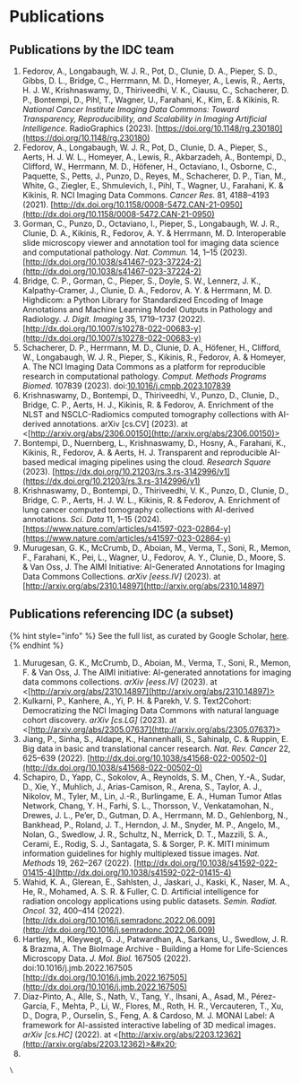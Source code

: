 # Publications

## Publications by the IDC team

1. Fedorov, A., Longabaugh, W. J. R., Pot, D., Clunie, D. A., Pieper, S. D., Gibbs, D. L., Bridge, C., Herrmann, M. D., Homeyer, A., Lewis, R., Aerts, H. J. W., Krishnaswamy, D., Thiriveedhi, V. K., Ciausu, C., Schacherer, D. P., Bontempi, D., Pihl, T., Wagner, U., Farahani, K., Kim, E. & Kikinis, R. _National Cancer Institute Imaging Data Commons: Toward Transparency, Reproducibility, and Scalability in Imaging Artificial Intelligence_. RadioGraphics (2023). [https://doi.org/10.1148/rg.230180](https://doi.org/10.1148/rg.230180)
2. Fedorov, A., Longabaugh, W. J. R., Pot, D., Clunie, D. A., Pieper, S., Aerts, H. J. W. L., Homeyer, A., Lewis, R., Akbarzadeh, A., Bontempi, D., Clifford, W., Herrmann, M. D., Höfener, H., Octaviano, I., Osborne, C., Paquette, S., Petts, J., Punzo, D., Reyes, M., Schacherer, D. P., Tian, M., White, G., Ziegler, E., Shmulevich, I., Pihl, T., Wagner, U., Farahani, K. & Kikinis, R. NCI Imaging Data Commons. _Cancer Res._ 81, 4188–4193 (2021). [http://dx.doi.org/10.1158/0008-5472.CAN-21-0950](http://dx.doi.org/10.1158/0008-5472.CAN-21-0950)
3. Gorman, C., Punzo, D., Octaviano, I., Pieper, S., Longabaugh, W. J. R., Clunie, D. A., Kikinis, R., Fedorov, A. Y. & Herrmann, M. D. Interoperable slide microscopy viewer and annotation tool for imaging data science and computational pathology. _Nat. Commun._ 14, 1–15 (2023). [http://dx.doi.org/10.1038/s41467-023-37224-2](http://dx.doi.org/10.1038/s41467-023-37224-2)
4. Bridge, C. P., Gorman, C., Pieper, S., Doyle, S. W., Lennerz, J. K., Kalpathy-Cramer, J., Clunie, D. A., Fedorov, A. Y. & Herrmann, M. D. Highdicom: a Python Library for Standardized Encoding of Image Annotations and Machine Learning Model Outputs in Pathology and Radiology. _J. Digit. Imaging_ 35, 1719–1737 (2022). [http://dx.doi.org/10.1007/s10278-022-00683-y](http://dx.doi.org/10.1007/s10278-022-00683-y)
5. Schacherer, D. P., Herrmann, M. D., Clunie, D. A., Höfener, H., Clifford, W., Longabaugh, W. J. R., Pieper, S., Kikinis, R., Fedorov, A. & Homeyer, A. The NCI Imaging Data Commons as a platform for reproducible research in computational pathology. _Comput. Methods Programs Biomed._ 107839 (2023). doi:[10.1016/j.cmpb.2023.107839](https://dx.doi.org/10.1016/j.cmpb.2023.107839)
6. Krishnaswamy, D., Bontempi, D., Thiriveedhi, V., Punzo, D., Clunie, D., Bridge, C. P., Aerts, H. J., Kikinis, R. & Fedorov, A. Enrichment of the NLST and NSCLC-Radiomics computed tomography collections with AI-derived annotations. arXiv \[cs.CV] (2023). at <[http://arxiv.org/abs/2306.00150](http://arxiv.org/abs/2306.00150)>
7. Bontempi, D., Nuernberg, L., Krishnaswamy, D., Hosny, A., Farahani, K., Kikinis, R., Fedorov, A. & Aerts, H. J. Transparent and reproducible AI-based medical imaging pipelines using the cloud. _Research Square_ (2023). [https://dx.doi.org/10.21203/rs.3.rs-3142996/v1](https://dx.doi.org/10.21203/rs.3.rs-3142996/v1)
8. Krishnaswamy, D., Bontempi, D., Thiriveedhi, V. K., Punzo, D., Clunie, D., Bridge, C. P., Aerts, H. J. W. L., Kikinis, R. & Fedorov, A. Enrichment of lung cancer computed tomography collections with AI-derived annotations. _Sci. Data_ 11, 1–15 (2024). [https://www.nature.com/articles/s41597-023-02864-y](https://www.nature.com/articles/s41597-023-02864-y)
9. Murugesan, G. K., McCrumb, D., Aboian, M., Verma, T., Soni, R., Memon, F., Farahani, K., Pei, L., Wagner, U., Fedorov, A. Y., Clunie, D., Moore, S. & Van Oss, J. The AIMI Initiative: AI-Generated Annotations for Imaging Data Commons Collections. _arXiv \[eess.IV]_ (2023). at [http://arxiv.org/abs/2310.14897](http://arxiv.org/abs/2310.14897)

## Publications referencing IDC (a subset)

{% hint style="info" %}
See the full list, as curated by Google Scholar, [here](https://scholar.google.com/scholar?oi=bibs\&hl=en\&cites=8052604365477078213).
{% endhint %}

1. Murugesan, G. K., McCrumb, D., Aboian, M., Verma, T., Soni, R., Memon, F. & Van Oss, J. The AIMI initiative: AI-generated annotations for imaging data commons collections. _arXiv \[eess.IV]_ (2023). at <[http://arxiv.org/abs/2310.14897](http://arxiv.org/abs/2310.14897)>
2. Kulkarni, P., Kanhere, A., Yi, P. H. & Parekh, V. S. Text2Cohort: Democratizing the NCI Imaging Data Commons with natural language cohort discovery. _arXiv \[cs.LG]_ (2023). at <[http://arxiv.org/abs/2305.07637](http://arxiv.org/abs/2305.07637)> &#x20;
3. Jiang, P., Sinha, S., Aldape, K., Hannenhalli, S., Sahinalp, C. & Ruppin, E. Big data in basic and translational cancer research. _Nat. Rev. Cancer_ 22, 625–639 (2022). [http://dx.doi.org/10.1038/s41568-022-00502-0](http://dx.doi.org/10.1038/s41568-022-00502-0)
4. Schapiro, D., Yapp, C., Sokolov, A., Reynolds, S. M., Chen, Y.-A., Sudar, D., Xie, Y., Muhlich, J., Arias-Camison, R., Arena, S., Taylor, A. J., Nikolov, M., Tyler, M., Lin, J.-R., Burlingame, E. A., Human Tumor Atlas Network, Chang, Y. H., Farhi, S. L., Thorsson, V., Venkatamohan, N., Drewes, J. L., Pe’er, D., Gutman, D. A., Herrmann, M. D., Gehlenborg, N., Bankhead, P., Roland, J. T., Herndon, J. M., Snyder, M. P., Angelo, M., Nolan, G., Swedlow, J. R., Schultz, N., Merrick, D. T., Mazzili, S. A., Cerami, E., Rodig, S. J., Santagata, S. & Sorger, P. K. MITI minimum information guidelines for highly multiplexed tissue images. _Nat. Methods_ 19, 262–267 (2022). [http://dx.doi.org/10.1038/s41592-022-01415-4](http://dx.doi.org/10.1038/s41592-022-01415-4)
5. Wahid, K. A., Glerean, E., Sahlsten, J., Jaskari, J., Kaski, K., Naser, M. A., He, R., Mohamed, A. S. R. & Fuller, C. D. Artificial intelligence for radiation oncology applications using public datasets. _Semin. Radiat. Oncol._ 32, 400–414 (2022). [http://dx.doi.org/10.1016/j.semradonc.2022.06.009](http://dx.doi.org/10.1016/j.semradonc.2022.06.009)
6. Hartley, M., Kleywegt, G. J., Patwardhan, A., Sarkans, U., Swedlow, J. R. & Brazma, A. The BioImage Archive - Building a Home for Life-Sciences Microscopy Data. _J. Mol. Biol._ 167505 (2022). doi:10.1016/j.jmb.2022.167505 [http://dx.doi.org/10.1016/j.jmb.2022.167505](http://dx.doi.org/10.1016/j.jmb.2022.167505)
7. Diaz-Pinto, A., Alle, S., Nath, V., Tang, Y., Ihsani, A., Asad, M., Pérez-García, F., Mehta, P., Li, W., Flores, M., Roth, H. R., Vercauteren, T., Xu, D., Dogra, P., Ourselin, S., Feng, A. & Cardoso, M. J. MONAI Label: A framework for AI-assisted interactive labeling of 3D medical images. _arXiv \[cs.HC]_ (2022). at <[http://arxiv.org/abs/2203.12362](http://arxiv.org/abs/2203.12362)>&#x20;
8.

    \
